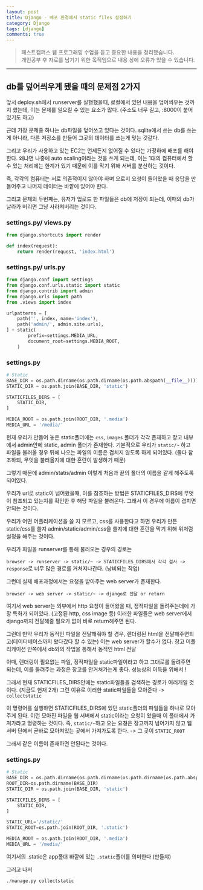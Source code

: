```yaml
---
layout: post
title: Django - 배포 환경에서 static files 설정하기 
category: Django
tags: [django]
comments: true
---
```


> 패스트캠퍼스 웹 프로그래밍 수업을 듣고 중요한 내용을 정리했습니다.     
개인공부 후 자료를 남기기 위한 목적임으로 내용 상에 오류가 있을 수 있습니다.      

<hr>

## db를 덮어씌우게 됐을 때의 문제점 2가지

앞서 deploy.sh에서 runserver를 실행했을때, 로컬에서 있던 내용을 덮어씌우는 것까지 했는데, 이는 문제를 일으킬 수 있는 요소가 많다. (주소도 너무 길고, :8000이 붙어있기도 하고)

근데 가장 문제중 하나는 db파일을 덮어쓰고 있다는 것이다. sqlite에서 쓰는 db를 쓰는게 아니라, 다른 저장소를 만들어 그곳의 데이터를 쓰는게 맞는 것같다.

그리고 우리가 사용하고 있는 EC2는 언제든지 없어질 수 있다는 가정하에 배포를 해야한다. 왜냐면 나중에 auto scaling이라는 것을 쓰게 되는데, 이는 1대의 컴퓨터에서 할 수 있는 처리에는 한계가 있기 때문에 이를 막기 위해 서버를 분산하는 것이다.

즉, 각각의 컴퓨터는 서로 의존적이지 않아야 하며 오로지 요청이 들어왔을 때 응답을 만들어주고 나머지 데이터는 바깥에 있어야 한다.

그리고 문제의 두번째는, 유저가 업로드 한 파일들은 db에 저장이 되는데, 이때의 db가 날라가 버리면 그냥 사라져버리는 것이다.

### settings.py/ views.py

```python
from django.shortcuts import render

def index(request):
    return render(request, 'index.html')
```

### settings.py/ urls.py

```python
from django.conf import settings
from django.conf.urls.static import static
from django.contrib import admin
from django.urls import path
from .views import index

urlpatterns = [
    path('', index, name='index'),
    path('admin/', admin.site.urls),
] + static(
        prefix=settings.MEDIA_URL,
        document_root=settings.MEDIA_ROOT,
    )
```

### settings.py

```python
# Static
BASE_DIR = os.path.dirname(os.path.dirname(os.path.abspath(__file__))))
STATIC_DIR = os.path.join(BASE_DIR, 'static')

STATICFILES_DIRS = [
    STATIC_DIR,
]

MEDIA_ROOT = os.path.join(ROOT_DIR, '.media')
MEDIA_URL = '/media/'
```
현재 우리가 만들어 놓은 static폴더에는 `css`, `images` 폴더가 각각 존재하고 장고 내부에서 admin안에 static, admin 폴더가 존재한다. 기본적으로 우리가 `static/~` 하고 파일을 불러올 경우 뒤에 나오는 파일의 이름은 겹치지 않도록 하게 되어있다. (둘다 참조하되, 무엇을 불러올지에 대한 혼란이 발생하기 때문)

그렇기 때문에 admin/statis/admin 이렇게 처음과 끝의 폴더의 이름을 같게 해주도록 되어있다.

우리가 url로 static이 넘어왔을때, 이를 참조하는 방법은 STATICFILES_DIRS에 무엇이 참조되고 있는지를 확인한 후 해당 파일을 불러온다. 그래서 이 경우에 이름이 겹치면 안되는 것이다.

우리가 어떤 어플리케이션을 쓸 지 모르고, css를 사용한다고 하면 우리가 만든 static/css를 쓸지 admin/static/admin/css을 쓸지에 대한 혼란을 막기 위해 위처럼 설정을 해주는 것이다.

우리가 파일을 runserver를 통해 불러오는 경우의 경로는

`browser -> runserver -> static/~ -> STATICFILES_DIRS에서 각각 검사 -> response`로 너무 많은 경로를 거쳐지나간다. (낭비되는 작업)

그런데 실제 배포과정에서는 요청을 받아주는 web server가 존재한다.

`browser -> web server -> static/~ -> django로 전달 or return`

여기서 web server는 외부에서 http 요청이 들어왔을 때, 정적파일을 돌려주는데에 가장 특화가 되어있다. (고정된 http, css image 등) 이러한 파일들은 web server에서 django까지 전달해줄 필요가 없이 바로 return해주면 된다.

그런데 만약 우리가 동적인 파일을 전달해줘야 할 경우, 렌더링된 html을 전달해주면되고(데이터베이스까지 왔다갔다 할 수 있는) 이는 web server가 할수가 없다. 장고 어플리케이션 안쪽에서 db와의 작업을 통해서 동적인 html 전달

이때, 렌더링이 필요없는 파일, 정적파일을 static파일이라고 하고 그대로를 돌려주면 되는데, 이를 돌려주는 과정은 장고를 안거쳐가는게 좋다. 성능상의 이득을 위해서 !

그래서 현재 STATICFILES_DIRS안에는 static파일들을 검색하는 경로가 여러개일 것이다. (지금도 현재 2개) 그런 이유로 이러한 static파일들을 모아준다 -> `collectstatic`

이 명령어를 실행하면 STATICFILES_DIRS에 있던 static폴더의 파일들을 하나로 모아주게 된다. 이런 모아진 파일을 웹 서버에서 static이라는 요청이 왔을때 이 폴더에서 가져가라고 명령하는 것이다. 즉, `static/~`하고 오는 요쳥은 장고까지 넘어가지 않고 웹 서버 단에서 곧바로 모아져있는 곳에서 가져가도록 한다. -> 그 곳이 `STATIC_ROOT`

그래서 같은 이름이 존재하면 안된다는 것이다.

### settings.py

```python
# Static
BASE_DIR = os.path.dirname(os.path.dirname(os.path.dirname(os.path.abspath(__file__)))))
ROOT_DIR=os.path.dirname(BASE_DIR)
STATIC_DIR = os.path.join(BASE_DIR, 'static')

STATICFILES_DIRS = [
    STATIC_DIR,
]

STATIC_URL='/static/'
STATIC_ROOT=os.path.join(ROOT_DIR, '.static')

MEDIA_ROOT = os.path.join(ROOT_DIR, '.media')
MEDIA_URL = '/media/'
```

여기서의 .static은 app폴더 바깥에 있는 `.static`폴더를 의미한다 (만들쟈)

그러고 나서
```python
./manage.py collectstatic
```
